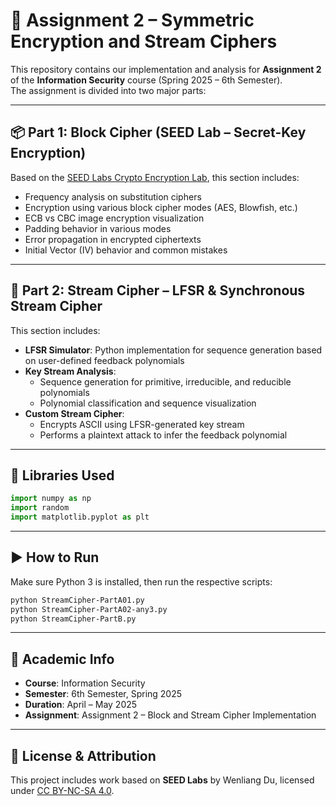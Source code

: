 
# 🔐 Assignment 2 – Symmetric Encryption and Stream Ciphers

This repository contains our implementation and analysis for **Assignment 2** of the **Information Security** course (Spring 2025 – 6th Semester).  
The assignment is divided into two major parts:

---

## 📦 Part 1: Block Cipher (SEED Lab – Secret-Key Encryption)

Based on the [SEED Labs Crypto Encryption Lab](https://seedsecuritylabs.org/Labs_20.04/Crypto/Crypto_Encryption/), this section includes:

- Frequency analysis on substitution ciphers
- Encryption using various block cipher modes (AES, Blowfish, etc.)
- ECB vs CBC image encryption visualization
- Padding behavior in various modes
- Error propagation in encrypted ciphertexts
- Initial Vector (IV) behavior and common mistakes

---

## 🔁 Part 2: Stream Cipher – LFSR & Synchronous Stream Cipher

This section includes:

- **LFSR Simulator**: Python implementation for sequence generation based on user-defined feedback polynomials
- **Key Stream Analysis**:
  - Sequence generation for primitive, irreducible, and reducible polynomials
  - Polynomial classification and sequence visualization
- **Custom Stream Cipher**:
  - Encrypts ASCII using LFSR-generated key stream
  - Performs a plaintext attack to infer the feedback polynomial

---

## 🧪 Libraries Used

```python
import numpy as np
import random
import matplotlib.pyplot as plt
```

---

## ▶️ How to Run

Make sure Python 3 is installed, then run the respective scripts:

```bash
python StreamCipher-PartA01.py       
python StreamCipher-PartA02-any3.py      
python StreamCipher-PartB.py       
```

---

## 🏫 Academic Info

- **Course**: Information Security
- **Semester**: 6th Semester, Spring 2025
- **Duration**: April – May 2025
- **Assignment**: Assignment 2 – Block and Stream Cipher Implementation

---

## 📘 License & Attribution

This project includes work based on **SEED Labs** by Wenliang Du, licensed under [CC BY-NC-SA 4.0](https://creativecommons.org/licenses/by-nc-sa/4.0/).
